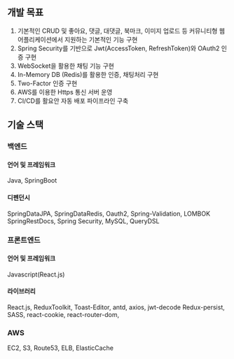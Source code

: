 ## 개발 목표

1. 기본적인 CRUD 및 좋아요, 댓글, 대댓글, 북마크, 이미지 업로드 등 커뮤니티형 웹 어플리케이션에서 지원하는 기본적인 기능 구현
2. Spring Security를 기반으로 Jwt(AccessToken, RefreshToken)와 OAuth2 인증 구현
3. WebSocket을 활용한 채팅 기능 구현
4. In-Memory DB (Redis)를 활용한 인증, 채팅처리 구현
5. Two-Factor 인증 구현
6. AWS를 이용한 Https 통신 서버 운영
7. CI/CD를 활요안 자동 배포 파이프라인 구축

## 기술 스택

### 백엔드

#### 언어 및 프레임워크

Java, SpringBoot

#### 디펜던시

SpringDataJPA, SpringDataRedis, Oauth2, Spring-Validation, LOMBOK
SpringRestDocs, Spring Security, MySQL, QueryDSL

### 프론트엔드

#### 언어 및 프레임워크

Javascript(React.js)

#### 라이브러리

React.js, ReduxToolkit, Toast-Editor, antd, axios, jwt-decode
Redux-persist, SASS, react-cookie, react-router-dom, 

### AWS

EC2, S3, Route53, ELB, ElasticCache
